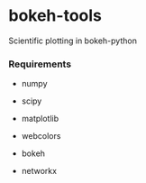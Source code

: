 # bokeh-tools

Scientific plotting in bokeh-python

### Requirements

*  numpy
  
*  scipy
  
*  matplotlib
  
*  webcolors
  
*  bokeh
  
*  networkx
